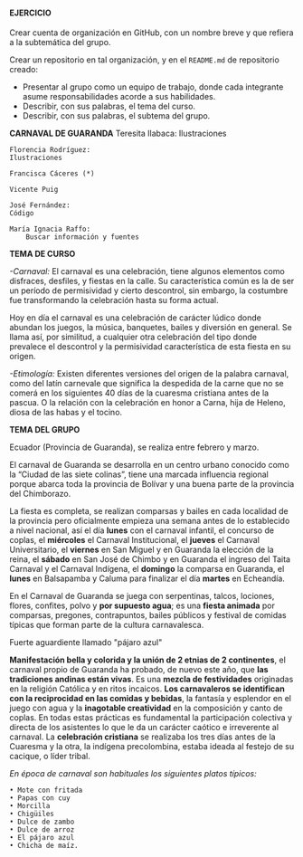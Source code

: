 #### EJERCICIO

Crear cuenta de organización en GitHub, con un nombre breve y que refiera a la subtemática del grupo. 

Crear un repositorio en tal organización, y en el `README.md` de repositorio creado: 

- Presentar al grupo como un equipo de trabajo, donde cada integrante asume responsabilidades acorde a sus habilidades.
- Describir, con sus palabras, el tema del curso.
- Describir, con sus palabras, el subtema del grupo. 


**CARNAVAL DE GUARANDA**
	Teresita Ilabaca:
		Ilustraciones

	Florencia Rodríguez:
	Ilustraciones

	Francisca Cáceres (*)
	
	Vicente Puig 
	
	José Fernández:
	Código
	
	María Ignacia Raffo:
		Buscar información y fuentes



**TEMA DE CURSO**

_-Carnaval:_ El carnaval es una celebración, tiene algunos elementos como disfraces, desfiles, y fiestas en la calle. Su característica común es la de ser un período de permisividad y cierto descontrol, sin embargo, la costumbre fue transformando la celebración hasta su forma actual.

Hoy en día el carnaval es una celebración de carácter lúdico donde abundan los juegos, la música, banquetes, bailes y diversión en general. Se llama así, por similitud, a cualquier otra celebración del tipo donde prevalece el descontrol y la permisividad característica de esta fiesta en su origen.

_-Etimología:_ Existen diferentes versiones del origen de la palabra carnaval, como del latín carnevale que significa la despedida de la carne que no se comerá en los siguientes 40 días de la cuaresma cristiana antes de la pascua. O la relación con la celebración en honor a Carna, hija de Heleno, diosa de las habas y el tocino.




 
**TEMA DEL GRUPO** 

Ecuador (Provincia de Guaranda), se realiza entre febrero y marzo.

El carnaval de Guaranda se desarrolla en un centro urbano conocido como la “Ciudad de las siete colinas”, tiene una marcada influencia regional porque abarca toda la provincia de Bolívar y una buena parte de la provincia del Chimborazo.

La fiesta es completa, se realizan comparsas y bailes en cada localidad de la provincia pero oficialmente empieza una semana antes de lo establecido a nivel nacional, así el día **lunes** con el carnaval infantil, el concurso de coplas, el **miércoles** el Carnaval Institucional, el **jueves** el Carnaval Universitario, el **viernes** en San Miguel y en Guaranda la elección de la reina, el **sábado** en San José de Chimbo y en Guaranda el ingreso del Taita Carnaval y el Carnaval Indígena, el **domingo** la comparsa en Guaranda, el **lunes** en Balsapamba y Caluma para finalizar el día **martes** en Echeandía.

En el Carnaval de Guaranda se juega con serpentinas, talcos, lociones, flores, confites, polvo y **por supuesto agua**; es una **fiesta animada** por comparsas, pregones, contrapuntos, bailes públicos y festival de comidas típicas que forman parte de la cultura carnavalesca.

Fuerte aguardiente llamado "pájaro azul"

**Manifestación bella y colorida y la unión de 2 etnias de 2 continentes**, el carnaval propio de Guaranda ha probado, de nuevo este año, que **las tradiciones andinas están vivas**. Es una **mezcla de festividades** originadas en la religión Católica y en ritos incaicos.
**Los carnavaleros se identifican con la reciprocidad en las comidas y bebidas**, la fantasía y esplendor en el juego con agua y la **inagotable creatividad** en la composición y canto de coplas. En todas estas prácticas es fundamental la participación colectiva y directa de los asistentes lo que le da un carácter caótico e irreverente al carnaval.
La **celebración cristiana** se realizaba los tres días antes de la Cuaresma y la otra, la indígena precolombina, estaba ideada al festejo de su cacique, o líder tribal.

_En época de carnaval son habituales los siguientes platos típicos:_

	• Mote con fritada
	• Papas con cuy
	• Morcilla
	• Chigüiles
	• Dulce de zambo
	• Dulce de arroz
	• El pájaro azul
	• Chicha de maíz.​
 








